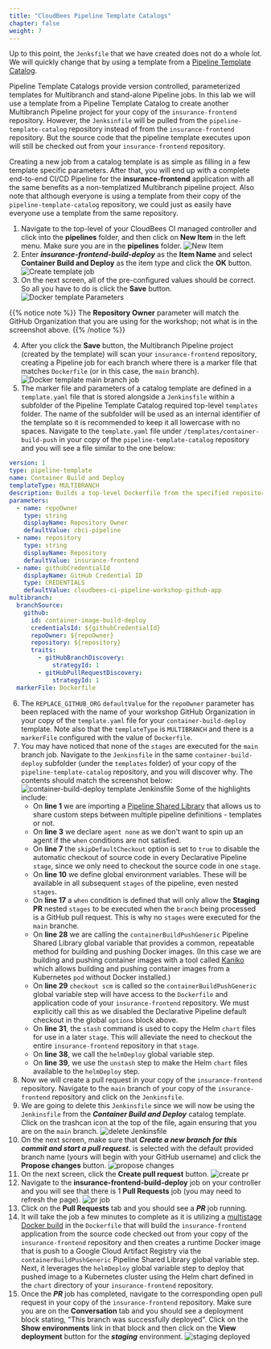```yaml
---
title: "CloudBees Pipeline Template Catalogs"
chapter: false
weight: 7
--- 
```


Up to this point, the `Jenksfile` that we have created does not do a whole lot. We will quickly change that by using a template from a [Pipeline Template Catalog](https://docs.cloudbees.com/docs/admin-resources/latest/pipeline-templates-user-guide/setting-up-a-pipeline-template-catalog).

Pipeline Template Catalogs provide version controlled, parameterized templates for Multibranch and stand-alone Pipeline jobs. In this lab we will use a template from a Pipeline Template Catalog to create another Multibranch Pipeline project for your copy of the `insurance-frontend` repository. However, the `Jenksinfile` will be pulled from the `pipeline-template-catalog` repository instead of from the `insurance-frontend` repository. But the source code that the pipeline template executes upon will still be checked out from your `insurance-frontend` repository. 

Creating a new job from a catalog template is as simple as filling in a few template specific parameters. After that, you will end up with a complete end-to-end CI/CD Pipeline for the **insurance-frontend** application with all the same benefits as a non-templatized Multibranch pipeline project. Also note that although everyone is using a template from their copy of the  `pipeline-template-catalog` repository, we could just as easily have everyone use a template from the same repository. 

1. Navigate to the top-level of your CloudBees CI managed controller and click into the **pipelines** folder, and then click on **New Item** in the left menu. Make sure you are in the **pipelines** folder. ![New Item](new-item.png?width=50pc)
2. Enter ***insurance-frontend-build-deploy*** as the **Item Name** and select **Container Build and Deploy** as the item type and click the **OK** button.  ![Create template job](create-template-job.png?width=50pc)
3. On the next screen, all of the pre-configured values should be correct. So all you have to do is click the **Save** button. ![Docker template Parameters](docker-template-params.png?width=50pc)

{{% notice note %}}
The **Repository Owner** parameter will match the GitHub Organization that you are using for the workshop; not what is in the screenshot above. 
{{% /notice %}}

4. After you click the **Save** button, the Multibranch Pipeline project (created by the template) will scan your `insurance-frontend` repository, creating a Pipeline job for each branch where there is a marker file that matches `Dockerfile` (or in this case, the `main`  branch). ![Docker template main branch job](docker-template-main-branch-job.png?width=50pc)
5. The marker file and parameters of a catalog template are defined in a `template.yaml` file that is stored alongside a `Jenkinsfile` within a subfolder of the Pipeline Template Catalog required top-level `templates` folder. The name of the subfolder will be used as an internal identifier of the template so it is recommended to keep it all lowercase with no spaces. Navigate to the `template.yaml` file under `/templates/container-build-push` in your copy of the `pipeline-template-catalog` repository and you will see a file similar to the one below:

```yaml
version: 1
type: pipeline-template
name: Container Build and Deploy
templateType: MULTIBRANCH
description: Builds a top-level Dockerfile from the specified repository and deploys it using a Helm chart from the same repository.
parameters:
  - name: repoOwner
    type: string
    displayName: Repository Owner
    defaultValue: cbci-pipeline
  - name: repository
    type: string
    displayName: Repository
    defaultValue: insurance-frontend
  - name: githubCredentialId
    displayName: GitHub Credential ID
    type: CREDENTIALS
    defaultValue: cloudbees-ci-pipeline-workshop-github-app
multibranch:
  branchSource:
    github:
      id: container-image-build-deploy
      credentialsId: ${githubCredentialId}
      repoOwner: ${repoOwner}
      repository: ${repository}
      traits:
        - gitHubBranchDiscovery:
            strategyId: 1
        - gitHubPullRequestDiscovery:
            strategyId: 1
  markerFile: Dockerfile
```

6. The `REPLACE_GITHUB_ORG` `defaultValue` for the `repoOwner` parameter has been replaced with the name of your workshop GitHub Organization in your copy of the `template.yaml` file for your `container-build-deploy` template. Note also that the `templateType` is `MULTIBRANCH` and there is a `markerFile` configured with the value of `Dockerfile`.
7. You may have noticed that none of the `stages` are executed for the `main` branch job. Navigate to the `Jenkinsfile` in the same `container-build-deploy` subfolder (under the `templates` folder) of your copy of the `pipeline-template-catalog` repository, and you will discover why. The contents should match the screenshot below: ![container-build-deploy template Jenkinsfile](template-jenkinsfile.png?width=60pc)
Some of the highlights include:
    - On **line 1** we are importing a [Pipeline Shared Library](https://www.jenkins.io/doc/book/pipeline/shared-libraries/) that allows us to share custom steps between multiple pipeline definitions - templates or not.
    - On **line 3** we declare `agent none` as we don't want to spin up an agent if the `when` conditions are not satisfied.
    - On **line 7** the `skipDefaultCheckout` option is set to `true` to disable the automatic checkout of source code in every Declarative Pipeline `stage`, since we only need to checkout the source code in one `stage`. 
    - On **line 10** we define global environment variables. These will be available in all subsequent `stages` of the pipeline, even nested `stages`.
    - On **line 17** a `when` condition is defined that will only allow the **Staging PR** nested `stages` to be executed when the `branch` being processed is a GitHub pull request. This is why no `stages` were executed for the `main` branche.
    - On **line 28** we are calling the `containerBuildPushGeneric` Pipeline Shared Library global variable that provides a common, repeatable method for building and pushing Docker images. (In this case we are building and pushing container images with a tool called [Kaniko](https://docs.cloudbees.com/docs/cloudbees-ci/latest/cloud-admin-guide/using-kaniko) which allows building and pushing container images from a Kubernetes `pod` without Docker installed.)
    - On **line 29** `checkout scm` is called so the `containerBuildPushGeneric` global variable step will have access to the `Dockerfile` and application code of your `insurance-frontend` repository. We must explicitly call this as we disabled the Declarative Pipeline default checkout in the global `options` block above.
    - On **line 31**, the `stash` command is used to copy the Helm `chart` files for use in a later `stage`. This will alleviate the need to checkout the entire `insurance-frontend` repository in that `stage`.
    - On **line 38**, we call the `helmDeploy` global variable step.
    - On **line 39**, we use the `unstash` step to make the Helm `chart` files available to the `helmDeploy` step.
8. Now we will create a pull request in your copy of the `insurance-frontend` repository. Navigate to the `main` branch of your copy of the `insurance-frontend` repository and click on the `Jenkinsfile`. 
9. We are going to delete this `Jenkinsfile` since we will now be using the `Jenkinsfile` from the ***Container Build and Deploy*** catalog template. Click on the trashcan icon at the top of the file, again ensuring that you are on the `main` branch. ![delete Jenkinsfile](delete-jenkinsfile.png?width=60pc)
10. On the next screen, make sure that ***Create a new branch for this commit and start a pull request.*** is selected with the default provided branch name (yours will begin with your GitHub username) and click the **Propose changes** button. ![propose changes](propose-changes.png?width=60pc)
11. On the next screen, click the **Create pull request** button. ![create pr](create-pr.png?width=60pc)
12. Navigate to the **insurance-frontend-build-deploy** job on your controller and you will see that there is 1 **Pull Requests** job (you may need to refresh the page). ![pr job](pr-job.png?width=60pc)
13. Click on the **Pull Requests** tab and you should see a ***PR*** job running.
14. It will take the job a few minutes to complete as it is utilizing a [multistage Docker build](https://docs.docker.com/develop/develop-images/multistage-build/) in the `Dockerfile` that will build the `insurance-frontend` application from the source code checked out from your copy of the `insurance-frontend` repository and then creates a runtime Docker image that is push to a Google Cloud Artifact Registry via the `containerBuildPushGeneric` Pipeline Shared Library global variable step. Next, it leverages the `helmDeploy` global variable step to deploy that pushed image to a Kubernetes cluster using the Helm chart defined in the `chart` directory of your `insurance-frontend` repository.
15. Once the ***PR*** job has completed, navigate to the corresponding open pull request in your copy of the `insurance-frontend` repository. Make sure you are on the **Conversation** tab and you should see a deployment block stating, "This branch was successfully deployed". Click on the **Show environments** link in that block and then click on the **View deployment** button for the ***staging*** environment. ![staging deployed](staging-deployed.png?width=60pc)


